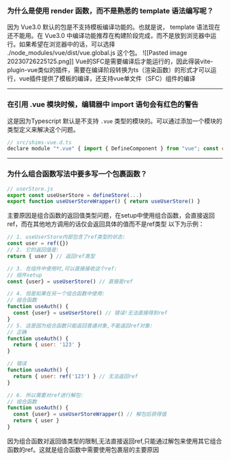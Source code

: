 ### **为什么是使用 render 函数，而不是熟悉的 template 语法编写呢？**

因为 Vue3.0 默认的包是不支持模板编译功能的。也就是说， template 语法现在还不能用。在 Vue3.0 中编译功能推荐在构建阶段完成，而不是放到浏览器中运行。如果希望在浏览器中的话，可以选择 ./node_modules/vue/dist/vue.global.js 这个包。
![[Pasted image 20230726225125.png]]
Vue的SFC是需要编译后才能运行的，因此得装vite-plugin-vue类似的插件，需要在编译阶段转换为ts（渲染函数）的形式才可以运行，vue插件提供了模板的编译，还支持vue单文件（SFC）组件的编译

---

### **在引用 .vue 模块时候，编辑器中 import 语句会有红色的警告**

这是因为Typescript 默认是不支持 `.vue` 类型的模块的。可以通过添加一个模块的类型定义来解决这个问题。
```js
// src/shims-vue.d.ts
declare module "*.vue" { import { DefineComponent } from "vue"; const component: DefineComponent<{}, {}, any>; export default component; }
```

---

### **为什么组合函数写法中要多写一个包裹函数？**

```javascript
// userStore.js 
export const useUserStore = defineStore(...) 
export function useUserStoreWrapper() { return useUserStore() }
```
主要原因是组合函数的返回值类型问题，在setup中使用组合函数，会直接返回ref，而在其他地方调用的话仅会返回具体的值而不是ref类型
以下为示例：
```javascript
// 1. useUserStore内部包含了ref类型的状态:
const user = ref({})
// 2. 它的返回值是:
return { user } // 返回ref类型

// 3. 在组件中使用时,可以直接接收这个ref:
// 组件setup 
const {user} = useUserStore() // 直接是ref

// 4. 但是如果在另一个组合函数中使用:
// 组合函数
function useAuth() {
  const {user} = useUserStore() // 错误!无法直接得到ref
}
// 5. 这是因为组合函数只能返回普通对象,不能返回ref对象:
// 正确
function useAuth() {
  return { user: '123' } 
}

// 错误
function useAuth() {
  return { user: ref('123') } // 无法返回ref
}

// 6. 所以需要对ref进行解包:
// 组合函数
function useAuth() {
  const {user} = useUserStoreWrapper() // 解包后获得值
  return { user }
}
```
因为组合函数对返回值类型的限制,无法直接返回ref,只能通过解包来使用其它组合函数的ref。这就是组合函数中需要使用包裹层的主要原因

